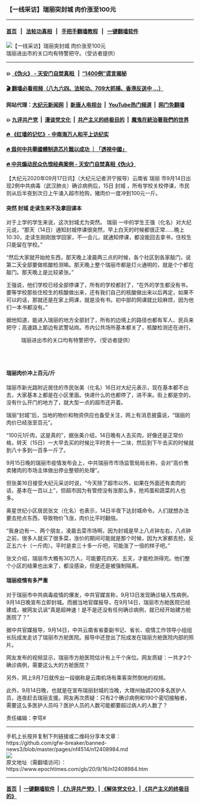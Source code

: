 ### 【一线采访】瑞丽突封城 肉价涨至100元
------------------------

#### [首页](https://github.com/gfw-breaker/banned-news3/blob/master/README.md) &nbsp;&nbsp;|&nbsp;&nbsp; [法轮功真相](https://github.com/begood0513/basic/blob/master/README.md)  &nbsp;&nbsp;|&nbsp;&nbsp; [手把手翻墙教程](https://github.com/gfw-breaker/guides/wiki)  &nbsp;&nbsp;|&nbsp;&nbsp; [一键翻墙软件](https://github.com/gfw-breaker/nogfw/blob/master/README.md)  



<div><img alt="【一线采访】瑞丽突封城 肉价涨至100元" class="attachment-djy_600_400 size-djy_600_400 wp-post-image" src="https://i.epochtimes.com/assets/uploads/2020/09/f7c5eb5c20822df398bf05762edec7b2-600x400.jpg"/>
<div class="caption">
 瑞丽进出市的关口均有特警把守。（受访者提供）
</div></div><hr/>

#### 💥 [《伪火》 - 天安门自焚真相 ](http://158.247.195.190:10000/videos/blog/weihuo.html)&nbsp; |&nbsp; [“1400例”谎言揭秘  ](http://158.247.195.190:10000/videos/blog/jiexi1400.html)

#### [ 🎬  翻墙必看视频（八九六四、法轮功、709大抓捕、香港反送中 ...）](https://github.com/gfw-breaker/links/blob/master/banned.md)

#### 网站代理：[大纪元新闻网](http://158.247.195.190:10080/gb/) &nbsp;|&nbsp; [新唐人电视台](http://158.247.195.190:8808/gb/)  &nbsp;|&nbsp; [YouTube热门频道](http://158.247.195.190/youtube.html) &nbsp;|&nbsp; [网门免翻墙](http://158.247.195.190:11000/show.aspx?name=ogHome)

#### 💥 [九评共产党](http://158.247.195.190:10000/videos/res/jiuping/)&nbsp; |&nbsp; [漫谈党文化](http://158.247.195.190:10000/videos/res/mtdwh/)&nbsp; |&nbsp; [共产主义的终极目的](http://158.247.195.190:10000/videos/res/zjmd/)&nbsp; |&nbsp; [魔鬼在統治著我們的世界](http://158.247.195.190:10000/videos/res/TheSpecter/)  

#### [ 🔥  《红墙的记忆》- 中南海万人和平上访纪实](http://158.247.195.190:10000/videos/news/../legend/index.html)

#### [ 🔥  爲何中共舉國體制造芯片難以成功 ｜「透視中國」](http://158.247.195.190:10000/videos/news/don03.html)

#### [ 🔥  中共煽动民众仇恨经典案例 - 天安门自焚真相《伪火》](http://158.247.195.190:10000/videos/news/../blog/index.html)

<div><p>
 【大纪元2020年09月17日讯】（大纪元记者洪宁报导）云南省
 <ok href="https://www.epochtimes.com/gb/tag/%E7%91%9E%E4%B8%BD.html">
  瑞丽
 </ok>
 市9月14日出现2例中共病毒（武汉肺炎）确诊病例后，15日
 <ok href="https://www.epochtimes.com/gb/tag/%E5%B0%81%E5%9F%8E.html">
  封城
 </ok>
 ，所有学校关校停课，市民则从后半夜到次日上午涌入超市抢购，猪肉价一度冲到100元一斤。
</p>
<h4>
 突然
 <ok href="https://www.epochtimes.com/gb/tag/%E5%B0%81%E5%9F%8E.html">
  封城
 </ok>
 走读生来不及拿回课本
</h4>
<p>
 对于上学的学生来说，这次封城尤为突然。
 <ok href="https://www.epochtimes.com/gb/tag/%E7%91%9E%E4%B8%BD.html">
  瑞丽
 </ok>
 一中的学生王强（化名）对大纪元说，“那天（14日）通知封城停课很突然，早上白天的时候都很正常……晚上10:30，走读生刚刚放学回家，不一会儿，就通知停课，都没能回去拿书，住校生只能留在学校。”
</p>
<p>
 “然后大家就开始抢东西，那天晚上凌晨两三点的时候，各个社区到各家敲门，说第二天全部要做核酸检测嘛。那天晚上整个瑞丽市都是灯火通明的，就是个个都在敲门。那天晚上是比较紧张。”
</p>
<p>
 王强说，他们学校已经全部停课了，所有的学校都封了，“在外的学生都没有书，要等学校那些住校生的核酸做出来，还有我们自己的核酸做出来以后再定，如果不可以的话，那就还是在家上网课，就是没有书。初中部的网课就比较麻烦，因为他们一本书都没有。”
</p>
<p>
 据他知道，能进入瑞丽的地方全部封了，所有的边境上的路径也都有军人、民兵来把守；高速路上那边有武警站岗。市内公共场所基本都关了，核酸检测还在进行。
</p>
<figure class="wp-caption aligncenter" id="attachment_12409010" style="width: 450px">
 <ok href="https://i.epochtimes.com/assets/uploads/2020/09/a59fda879e2b96fa1395b7d4cad80cb2.jpg">
  <img alt="" class="size-medium wp-image-12409010" src="https://i.epochtimes.com/assets/uploads/2020/09/a59fda879e2b96fa1395b7d4cad80cb2-450x338.jpg"/>
 </ok>
 <br/><figcaption class="wp-caption-text">
  瑞丽进出市的关口均有特警把守。（受访者提供）
 </figcaption><br/>
</figure><br/>
<h4>
 <b>
  瑞丽肉价冲上百元/斤
 </b>
</h4>
<p>
 瑞丽市新光路附近居住的市民张美（化名）16日对大纪元表示，现在基本都不出去，大家基本上都是在小区里面。快递什么的也都停了，进不来。街上都是空的，没有什么开门的地方了，就大型一点的超市还开着。
</p>
<p>
 瑞丽“封城”后，当地的物价和物资供应也备受关注，网上有消息披露说，“瑞丽的肉价已经涨至百元”。
</p>
<p>
 “100元1斤肉，这是真的”，据张美介绍，14日晚有人去买肉，好像还是正常价格，转天（15日）一大早去买的时候比平时贵十一二块，然后到下午去买的时候就到八十多到一百多一斤了。
</p>
<p style="text-align: center;">
</p>
<p>
 9月15日晚的瑞丽市疫情发布会上，中共瑞丽市市场监管局局长称，会对“高价售卖猪肉的市场主体做出停业整顿的处理”。
</p>
<p>
 但张美16日接受大纪元采访时说，“今天除了超市以外，如果在外面还有卖肉的话，基本在一百以上”，但超市因为有管控没有涨那么多，抢鸡蛋和蔬菜的人也多。
</p>
<p>
 奥星世纪小区居民张文（化名）也表示，14日半夜下达封城命令。人们就想办法要去抢点东西，导致物价飞涨，肉价比平时翻倍。
</p>
<p>
 “我身边有一、两个朋友，凌晨去菜市场啊，因为封城是早上八点钟左右，八点钟之前，很多人就买了很多菜，涨价的期间可能就是那个时候，因为大家都去抢，反正五六十（一斤肉）。平时是卖三十多一斤吧，可能涨了一倍的样子吧。”
</p>
<p>
 张文介绍，瑞丽市大概有30万人，可能要花四天、五天，才能检测得完。他们整个小区的结果也出来了，都没感染，但是还是被强制隔离。
</p>
<h4>
 瑞丽疫情有多严重
</h4>
<p>
 对于瑞丽市中共病毒疫情的爆发，中共官媒宣称，9月13日发现确诊输入性病例，9月14日晚宣布立即封城。而据当地官媒报导，在9月14日，瑞丽市方舱医院已经建成，被网友讥讽“真是超神速！是不是还没有任何确诊病例，就已经开始建方舱医院了？”
</p>
<p>
 据中共官媒报导，9月14日，中共云南省省委副书记、省长、疫情工作领导小组组长阮成发走访了瑞丽市方舱医院。报导中还登出了阮成发在瑞丽方舱医院内部的照片。
</p>
<p>
 网友发布的视频显示，瑞丽市方舱医院估计有上千个床位。网友质疑：一共才2个确诊病例，需要这么大的方舱医院？
</p>
<p>
 另外，网上9月7日就传出一段据称是云南机场有乘客突然倒地的视频。
</p>
<p>
 此外，9月14日晚，也就是在宣布瑞丽封城的当晚，大理州抽调200多名医护人员，连夜赶去瑞丽支援。网友再次质疑：只有2个确诊病例和190个密切接触者，需要这么多医护人员吗？医护人员的人数可能都要超过病人的人数了？
</p>
<p>
 责任编辑：李穹#
</p>
</div>
<hr/>
手机上长按并复制下列链接或二维码分享本文章：<br/>
https://github.com/gfw-breaker/banned-news3/blob/master/pages/nf4514/n12408984.md <br/>
<a href='https://github.com/gfw-breaker/banned-news3/blob/master/pages/nf4514/n12408984.md'><img src='https://github.com/gfw-breaker/banned-news3/blob/master/pages/nf4514/n12408984.md.png'/></a> <br/>
原文地址（需翻墙访问）：https://www.epochtimes.com/gb/20/9/16/n12408984.htm


------------------------
#### [首页](https://github.com/gfw-breaker/banned-news3/blob/master/README.md) &nbsp;|&nbsp; [一键翻墙软件](https://github.com/gfw-breaker/nogfw/blob/master/README.md) &nbsp;| [《九评共产党》](https://github.com/gfw-breaker/9ping.md/blob/master/README.md#九评之一评共产党是什么) | [《解体党文化》](https://github.com/gfw-breaker/jtdwh.md/blob/master/README.md) | [《共产主义的终极目的》](https://github.com/gfw-breaker/gczydzjmd.md/blob/master/README.md)


<img src='http://gfw-breaker.win/banned-news3/pages/nf4514/n12408984.md' width='0px' height='0px'/>
